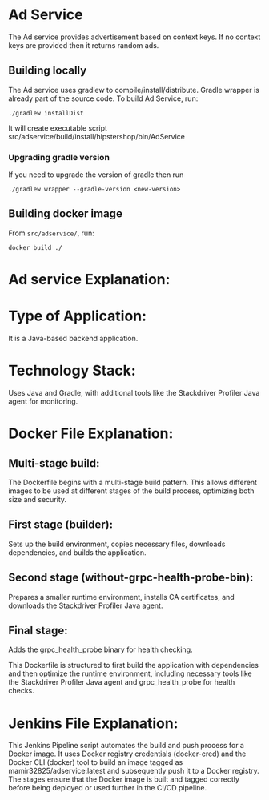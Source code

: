 # Ad Service

The Ad service provides advertisement based on context keys. If no context keys are provided then it returns random ads.

## Building locally

The Ad service uses gradlew to compile/install/distribute. Gradle wrapper is already part of the source code. To build Ad Service, run:

```
./gradlew installDist
```
It will create executable script src/adservice/build/install/hipstershop/bin/AdService

### Upgrading gradle version
If you need to upgrade the version of gradle then run

```
./gradlew wrapper --gradle-version <new-version>
```

## Building docker image

From `src/adservice/`, run:

```
docker build ./
```

# Ad service Explanation:

# Type of Application: 
It is a Java-based backend application.
# Technology Stack:
Uses Java and Gradle, with additional tools like the Stackdriver Profiler Java agent for monitoring.

# Docker File Explanation:

## Multi-stage build:
The Dockerfile begins with a multi-stage build pattern. This allows different images to be used at different stages of the build process, optimizing both size and security.

## First stage (builder):
Sets up the build environment, copies necessary files, downloads dependencies, and builds the application.

## Second stage (without-grpc-health-probe-bin): 
Prepares a smaller runtime environment, installs CA certificates, and downloads the Stackdriver Profiler Java agent.

## Final stage:
Adds the grpc_health_probe binary for health checking.

This Dockerfile is structured to first build the application with dependencies and then optimize the runtime environment, including necessary tools like the Stackdriver Profiler Java agent and grpc_health_probe for health checks.

# Jenkins File Explanation:
This Jenkins Pipeline script automates the build and push process for a Docker image. It uses Docker registry credentials (docker-cred) and the Docker CLI (docker) tool to build an image tagged as mamir32825/adservice:latest and subsequently push it to a Docker registry. The stages ensure that the Docker image is built and tagged correctly before being deployed or used further in the CI/CD pipeline.